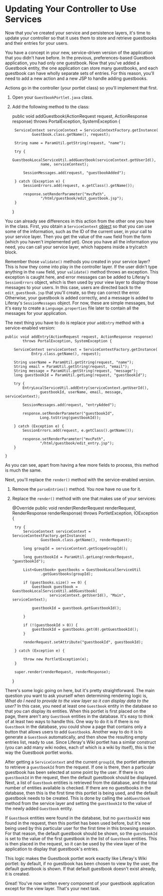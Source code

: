 # Updating Your Controller to Use Services

Now that you've created your service and persistence layers, it's time to update
your controller so that it uses them to store and retrieve guestbooks and their
entries for your users. 

You have a concept in your new, service-driven version of the application that
you didn't have before. In the previous, preferences-based Guestbook
application, you had only one guestbook. Now that you've added a Guestbook
entity, the one application can store many guestbooks, and each guestbook can
have wholly separate sets of entries. For this reason, you'll need to add a new
action and a new JSP to handle adding guestbooks. 

Actions go in the controller (your portlet class) so you'll implement that
first. 

1. Open your `GuestbookPortlet.java` class. 

2. Add the following method to the class: 

	public void addGuestbook(ActionRequest request, ActionResponse response)
			throws PortalException, SystemException {

		ServiceContext serviceContext = ServiceContextFactory.getInstance(
				Guestbook.class.getName(), request);

		String name = ParamUtil.getString(request, "name");

		try {
			GuestbookLocalServiceUtil.addGuestbook(serviceContext.getUserId(),
					name, serviceContext);

			SessionMessages.add(request, "guestbookAdded");

		} catch (Exception e) {
			SessionErrors.add(request, e.getClass().getName());

			response.setRenderParameter("mvcPath",
					"/html/guestbook/edit_guestbook.jsp");
		}

	}

You can already see differences in this action from the other one you have in
the class. First, you obtain a `ServiceContext` [object](https://dev.liferay.com/encyclopedia/-/wiki/Main/Service+Context) 
so that you can use some of the information, such as the ID of the current user,
in your call to your service layer. Then you get the value of the `name` field
from the form (which you haven't implemented yet). Once you have all the
information you need, you can call your service layer, which happens inside a
try/catch block. 

Remember those `validate()` methods you created in your service layer? This is
how they come into play in the controller layer. If the user didn't type
anything in the `name` field, your `validate()` method throws an exception. This
exception is caught here, and error messages can be added to Liferay's
`SessionErrors` object, which is then used by your view layer to display those
messages to your users. In this case, users are directed back to the
`edit_guestbook.jsp` that you'll create, so they can correct the error.
Otherwise, your guestbook is added correctly, and a message is added to
Liferay's `SessionMessages` object. For now, these are simple messages, but it's
easy to create a `Language.properties` file later to contain all the messages
for your application. 

The next thing you have to do is replace your `addEntry` method with a
service-enabled version: 

	public void addEntry(ActionRequest request, ActionResponse response)
			throws PortalException, SystemException {

		ServiceContext serviceContext = ServiceContextFactory.getInstance(
				Entry.class.getName(), request);

		String userName = ParamUtil.getString(request, "name");
		String email = ParamUtil.getString(request, "email");
		String message = ParamUtil.getString(request, "message");
		long guestbookId = ParamUtil.getLong(request, "guestbookId");

		try {
			EntryLocalServiceUtil.addEntry(serviceContext.getUserId(),
					guestbookId, userName, email, message, serviceContext);

			SessionMessages.add(request, "entryAdded");

			response.setRenderParameter("guestbookId",
					Long.toString(guestbookId));

		} catch (Exception e) {
			SessionErrors.add(request, e.getClass().getName());

			response.setRenderParameter("mvcPath",
					"/html/guestbook/edit_entry.jsp");
		}

	}

As you can see, apart from having a few more fields to process, this method is
much the same. 

Next, you'll replace the `render()` method with the service-enabled version. 

1. Remove the `parseEntries()` method. You now have no use for it. 

2. Replace the `render()` method with one that makes use of your services: 

	@Override
	public void render(RenderRequest renderRequest,
			RenderResponse renderResponse) throws PortletException, IOException {

		try {
			ServiceContext serviceContext = ServiceContextFactory.getInstance(
					Guestbook.class.getName(), renderRequest);

			long groupId = serviceContext.getScopeGroupId();

			long guestbookId = ParamUtil.getLong(renderRequest, "guestbookId");

			List<Guestbook> guestbooks = GuestbookLocalServiceUtil
					.getGuestbooks(groupId);

			if (guestbooks.size() == 0) {
				Guestbook guestbook = GuestbookLocalServiceUtil.addGuestbook(
						serviceContext.getUserId(), "Main", serviceContext);

				guestbookId = guestbook.getGuestbookId();

			}

			if (!(guestbookId > 0)) {
				guestbookId = guestbooks.get(0).getGuestbookId();
			}

			renderRequest.setAttribute("guestbookId", guestbookId);

		} catch (Exception e) {

			throw new PortletException(e);
		}

		super.render(renderRequest, renderResponse);

	}

There's some logic going on here, but it's pretty straightforward. The main
question you want to ask yourself when determining rendering logic is, *What do
I need to provide to the view layer so it can display data to the user?* In this
case, you need at least one `Guestbook` entity in the database so that you can
display its entities. When this portlet is first placed on the page, there
aren't any `Guestbook` entities in the database. It's easy to think of at least
two ways to handle this. One way to do it is if there is no `Guestbook` in the
database, you could show a page that contains only a button that allows users to
add `Guestbook`s. Another way to do it is to generate a `Guestbook`
automatically, and then show the resulting empty entries list, ready to use.
Since Liferay's Wiki portlet has a similar construct (you can add many wiki
nodes, each of which is a wiki by itself), this is the way the Guestbook portlet
works. 

After getting a `ServiceContext` and the current `groupId`, the portlet attempts
to retrieve a `guestbookId` from the request. If one is there, then a particular
guestbook has been selected at some point by the user. If there is no
`guestbookId` in the request, then the default guestbook should be displayed.
Next, a list of `Guestbook` entities is retrieved from the database, and the
total number of entities available is checked. If there are no guestbooks in the
database, then this is the first time this portlet is being used, and the
default guestbook needs to be created. This is done by calling the
`addGuestbook` method from the service layer and setting the `guestbookId` to
the value of the newly added `Guestbook` entity. 

If `Guestbook` entities were found in the database, but no `guestbookId` was
found in the request, then this portlet has been used before, but it's now being
used by this particular user for the first time in this browsing session. For
that reason, the default guestbook should be shown, so the `guestbookId` is set
to the value of the first guestbook in the list of `Guestbook` entities. This is
then placed in the request, so it can be used by the view layer of the
application to display that guestbook's entries. 

This logic makes the Guestbook portlet work exactly like Liferay's Wiki portlet:
by default, if no guestbook has been chosen to view by the user, the default
guestbook is shown. If that default guestbook doesn't exist already, it is
created. 

Great! You've now written every component of your guestbook application except
for the view layer. That's your next task. 
